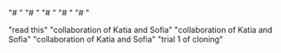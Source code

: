 "# <Trial>" 
"# <Trial>" 
"# <Trial>" 
"# <Trial>" 
"# <Trial2>" 
 
"read this" 
"collaboration of Katia and Sofia" 
"collaboration of Katia and Sofia" 
"collaboration of Katia and Sofia" 
"trial 1 of cloning" 
